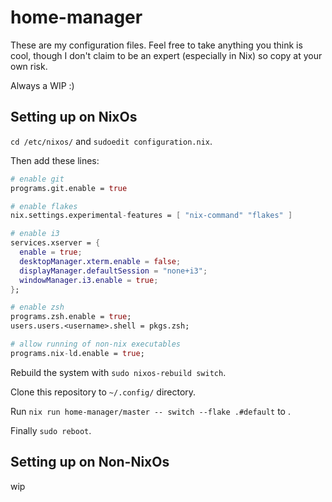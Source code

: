# home-manager

These are my configuration files. Feel free to take anything you think is cool, though I don't claim to be an expert (especially in Nix) so copy at your own risk.

Always a WIP :)

## Setting up on NixOs
`cd /etc/nixos/` and `sudoedit configuration.nix`.

Then add these lines:
```nix
# enable git
programs.git.enable = true

# enable flakes
nix.settings.experimental-features = [ "nix-command" "flakes" ]

# enable i3
services.xserver = {
  enable = true;
  desktopManager.xterm.enable = false;
  displayManager.defaultSession = "none+i3";
  windowManager.i3.enable = true;
};

# enable zsh
programs.zsh.enable = true;
users.users.<username>.shell = pkgs.zsh;

# allow running of non-nix executables
programs.nix-ld.enable = true;
```

Rebuild the system with `sudo nixos-rebuild switch`.

Clone this repository to `~/.config/` directory.

Run `nix run home-manager/master -- switch --flake .#default` to .

Finally `sudo reboot`.

## Setting up on Non-NixOs
wip
